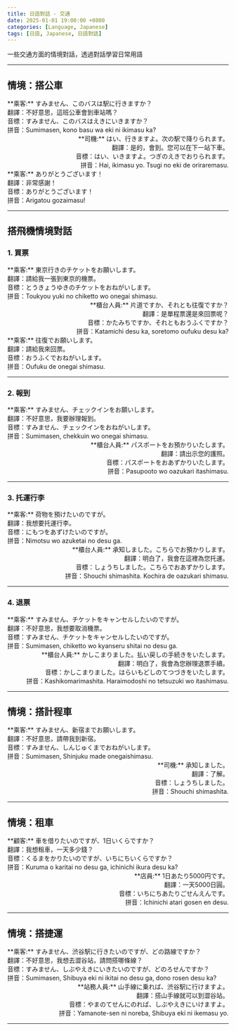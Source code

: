```yaml
---
title: 日語對話 - 交通
date: 2025-01-01 19:00:00 +0800
categories: [Language, Japanese]
tags: [日語, Japanese, 日語對話] 
---
```


一些交通方面的情境對話，透過對話學習日常用語

---

## 情境：搭公車

<div style="text-align: left">  
**乘客:** すみません、このバスは駅に行きますか？<br>  
翻譯：不好意思，這班公車會到車站嗎？<br>  
音標：すみません、このバスはえきにいきますか？<br>  
拼音：Sumimasen, kono basu wa eki ni ikimasu ka?<br>  
</div>

<div style="text-align: right">  
**司機:** はい、行きますよ。次の駅で降りられます。<br>  
翻譯：是的，會到。您可以在下一站下車。<br>  
音標：はい、いきますよ。つぎのえきでおりられます。<br>  
拼音：Hai, ikimasu yo. Tsugi no eki de oriraremasu.<br>  
</div>

<div style="text-align: left">  
**乘客:** ありがとうございます！<br>  
翻譯：非常感謝！<br>  
音標：ありがとうございます！<br>  
拼音：Arigatou gozaimasu!<br>  
</div>

---

## 搭飛機情境對話

### 1. 買票

<div style="text-align: left">  
**乘客:** 東京行きのチケットをお願いします。<br>  
翻譯：請給我一張到東京的機票。<br>  
音標：とうきょうゆきのチケットをおねがいします。<br>  
拼音：Toukyou yuki no chiketto wo onegai shimasu.<br>  
</div>

<div style="text-align: right">  
**櫃台人員:** 片道ですか、それとも往復ですか？<br>  
翻譯：是單程票還是來回票呢？<br>  
音標：かたみちですか、それともおうふくですか？<br>  
拼音：Katamichi desu ka, soretomo oufuku desu ka?<br>  
</div>

<div style="text-align: left">  
**乘客:** 往復でお願いします。<br>  
翻譯：請給我來回票。<br>  
音標：おうふくでおねがいします。<br>  
拼音：Oufuku de onegai shimasu.<br>  
</div>

---

### 2. 報到

<div style="text-align: left">  
**乘客:** すみません、チェックインをお願いします。<br>  
翻譯：不好意思，我要辦理報到。<br>  
音標：すみません、チェックインをおねがいします。<br>  
拼音：Sumimasen, chekkuin wo onegai shimasu.<br>  
</div>

<div style="text-align: right">  
**櫃台人員:** パスポートをお預かりいたします。<br>  
翻譯：請出示您的護照。<br>  
音標：パスポートをおあずかりいたします。<br>  
拼音：Pasupooto wo oazukari itashimasu.<br>  
</div>

---

### 3. 托運行李

<div style="text-align: left">  
**乘客:** 荷物を預けたいのですが。<br>  
翻譯：我想要托運行李。<br>  
音標：にもつをあずけたいのですが。<br>  
拼音：Nimotsu wo azuketai no desu ga.<br>  
</div>

<div style="text-align: right">  
**櫃台人員:** 承知しました。こちらでお預かりします。<br>  
翻譯：明白了，我會在這裡為您托運。<br>  
音標：しょうちしました。こちらでおあずかりします。<br>  
拼音：Shouchi shimashita. Kochira de oazukari shimasu.<br>  
</div>

---

### 4. 退票

<div style="text-align: left">  
**乘客:** すみません、チケットをキャンセルしたいのですが。<br>  
翻譯：不好意思，我想要取消機票。<br>  
音標：すみません、チケットをキャンセルしたいのですが。<br>  
拼音：Sumimasen, chiketto wo kyanseru shitai no desu ga.<br>  
</div>

<div style="text-align: right">  
**櫃台人員:** かしこまりました。払い戻しの手続きをいたします。<br>  
翻譯：明白了，我會為您辦理退票手續。<br>  
音標：かしこまりました。はらいもどしのてつづきをいたします。<br>  
拼音：Kashikomarimashita. Haraimodoshi no tetsuzuki wo itashimasu.<br>  
</div>

---

## 情境：搭計程車

<div style="text-align: left">  
**乘客:** すみません、新宿までお願いします。<br>  
翻譯：不好意思，請帶我到新宿。<br>  
音標：すみません、しんじゅくまでおねがいします。<br>  
拼音：Sumimasen, Shinjuku made onegaishimasu.<br>  
</div>

<div style="text-align: right">  
**司機:** 承知しました。<br>  
翻譯：了解。<br>  
音標：しょうちしました。<br>  
拼音：Shouchi shimashita.<br>  
</div>

---

## 情境：租車

<div style="text-align: left">  
**顧客:** 車を借りたいのですが、1日いくらですか？<br>  
翻譯：我想租車，一天多少錢？<br>  
音標：くるまをかりたいのですが、いちにちいくらですか？<br>  
拼音：Kuruma o karitai no desu ga, ichinichi ikura desu ka?<br>  
</div>

<div style="text-align: right">  
**店員:** 1日あたり5000円です。<br>  
翻譯：一天5000日圓。<br>  
音標：いちにちあたりごせんえんです。<br>  
拼音：Ichinichi atari gosen en desu.<br>  
</div>

---

## 情境：搭捷運

<div style="text-align: left">  
**乘客:** すみません、渋谷駅に行きたいのですが、どの路線ですか？<br>  
翻譯：不好意思，我想去澀谷站，請問搭哪條線？<br>  
音標：すみません、しぶやえきにいきたいのですが、どのろせんですか？<br>  
拼音：Sumimasen, Shibuya eki ni ikitai no desu ga, dono rosen desu ka?<br>  
</div>

<div style="text-align: right">  
**站務人員:** 山手線に乗れば、渋谷駅に行けますよ。<br>  
翻譯：搭山手線就可以到澀谷站。<br>  
音標：やまのてせんにのれば、しぶやえきにいけますよ。<br>  
拼音：Yamanote-sen ni noreba, Shibuya eki ni ikemasu yo.<br>  
</div>

---
